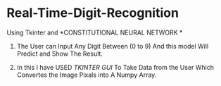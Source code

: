 # Real-Time-Digit-Recognition
Using Tkinter and *CONSTITUTIONAL NEURAL NETWORK *



1. The User can Input Any Digit Between (0 to 9) And this model Will Predict and Show The Result.

2. In this I have USED *TKINTER GUI* To Take Data from the User Which  Convertes the Image Pixals into A Numpy Array.


